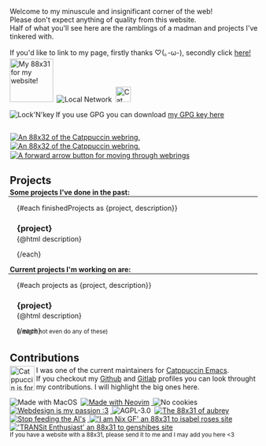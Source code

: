 <script>
    import {finishedProjects, projects} from '$lib/contentData.js';

    import CatppuccinWebring from '$lib/assets/88x31/ctp_webring.webp';
    import WebringBack from '$lib/assets/webring_back.webp';
    import WebringForward from '$lib/assets/webring_forward.webp';

    import Me from '$lib/assets/88x31/garfunkles-space.webp';
    import Neovim from '$lib/assets/88x31/made_with_neovim.gif';
    import Mac from '$lib/assets/88x31/made_with_mac.gif';
    import Cookies from '$lib/assets/88x31/nocookie.gif';
    import Webdesign from '$lib/assets/88x31/webdesign.gif';
    import Catppuccin from '$lib/assets/catppuccin_is_for_sex_havers.png';
    import Cat from '$lib/assets/88x31/cat.gif';
    import LocalNetwork from '$lib/assets/88x31/local_network.gif';
    import LockNKey from '$lib/assets/retro-os-icons/keys3.png';
    import AGPL from '$lib/assets/88x31/agplv3.gif';
    import AI from '$lib/assets/88x31/stop_feeding_ai.webp';
    import Isabel from '$lib/assets/88x31/frenz/isabel_nix-gf.gif';
</script>

Welcome to my minuscule and insignificant corner of the web!<br>
Please don't expect anything of quality from this website.<br>
Half of what you'll see here are the ramblings of a madman and projects I've tinkered with.

If you'd like to link to my page, firstly thanks ♡(｡-ω-), secondly click [here!](/blog/link-me)

<div style="margin-top: -0.8em;">

<img src={Me} alt="My 88x31 for my website!" style="width: 88px">
<img src={LocalNetwork} alt="Local Network">
<a href="https://www.youtube.com/watch?v=u0-szsoiWcQ" target="_blank" rel="noopener noreferrer">
    <img src={Cat} height=31vh alt="Cat" title="Meow">
</a>

</div>

<div style="display: flex; align-items: center;">

<a href="/public_key.gpg" download="Garfunkles/Names GPG key.gpg">
    <img src={LockNKey} alt="Lock'N'key" title="GPG" style="float: left;">
</a>

<p>If you use GPG you can download <a href="/public_key.gpg" title="GPG Download" download="Garfunkles/Names GPG key.gpg">my GPG key here</a></p>

</div>

<span class="webring"><a href="https://ctp-webr.ing/garfunkles.space/previous"><img src={WebringBack} alt="An 88x32 of the Catppuccin webring."></a><a href="https://ctp-webr.ing/"><img src={CatppuccinWebring} alt="An 88x32 of the Catppuccin webring."></a><a href="https://ctp-webr.ing/garfunkles.space/next"><img src={WebringForward} alt="A forward arrow button for moving through webrings"></a></span>

## Projects

<div style="margin-top: -1em;">

**Some projects I've done in the past:**

<hr>

<div style="padding-left: 1em;">

{#each finishedProjects as {project, description}}

### {project}

<div style="margin-top: -1em;">

{@html description}

</div>

{/each}

</div>

**Current projects I'm working on are:**

<hr>

<div style="padding-left: 1em;">

{#each projects as {project, description}}

### {project}

<div style="margin-top: -1em;">

{@html description}

</div>
{/each}

<div style="margin-top: -1em; padding-bottom: 5px;">
<sub>(I might not even do any of these)</sub>
</div>

</div>

## Contributions

<div style="margin-top: -1em;">

<img src="{Catppuccin}" alt="Catppuccin is for sex havers" title="This statement is entirely true and has been fact checked by true American patriots" height="50vh" style="float: left;">

<p>I was one of the current maintainers for <a href="https://github.com/catppuccin/emacs">Catppuccin Emacs</a>.<br>
If you checkout my <a href="https://github.com/NamesCode">Github</a> and <a href="https://gitlab.com/NamesCode">Gitlab</a> profiles you can look throught my contributions. I will highlight the big ones here.</p>

</div>

<img src="{Mac}" alt="Made with MacOS" title="UNIX > DOS">
<a href="https://neovim.io" target="_blank" rel="noopener noreferrer" title="The best code editor">
  <img src="{Neovim}" alt="Made with Neovim">
</a>
<img src="{Cookies}" alt="No cookies">
<a href="https://neocities.org" target="_blank" rel="noopener noreferrer">
  <img src="{Webdesign}" alt="Webdesign is my passion :3"  title="Make a damn website please!!">
</a>
<img src="{AGPL}" alt="AGPL-3.0" title="This website is licensed under AGPL-3.0">
<a href="https://aubrey.pet/" target="_blank" rel="noopener noreferrer">
  <img src="https://aubrey.pet/buttons/aubreyrs.png" alt="The 88x31 of aubrey"/>
</a>
<a href="https://www.cyberciti.biz/web-developer/block-openai-bard-bing-ai-crawler-bots-using-robots-txt-file/" target="_blank" rel="noopener noreferrer">
  <img src="{AI}" alt="Stop feeding the AI's" title="Only AI's you should feed is your own (or maybe an opensource one using licensable materials)">
</a>
<a href="https://isabelroses.com/" target="_blank" rel="noopener noreferrer">
  <img src="{Isabel}" alt="'I am Nix GF' an 88x31 to isabel roses site">
</a>
<a href="https://genshibe.ca/" target="_blank" rel="noopener noreferrer">
  <img src="https://genshibe.ca/assets/button.png" alt="'TRANSit Enthusiast' an 88x31 to genshibes site">
</a>
<br>
<sub>If you have a website with a 88x31, please send it to me and I may add you here &lt3</sub>

</div>

<style>
hr {
margin-top: -1em;
margin-left: -0.2em
}
img {
    padding-right: 0.25em;
}
.webring img {
    padding: 0.05rem;
}
</style>
